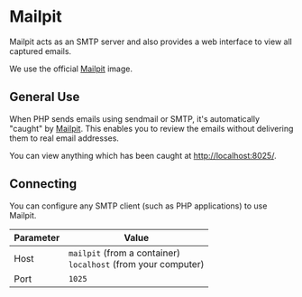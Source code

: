 # Mailpit

Mailpit acts as an SMTP server and also provides a web interface to view all captured emails.

We use the official [Mailpit](https://hub.docker.com/r/axllent/mailpit) image.


## General Use

When PHP sends emails using sendmail or SMTP, it's automatically "caught" by [Mailpit](https://github.com/axllent/mailpit). This enables you to review the emails without delivering them to real email addresses.

You can view anything which has been caught at [http://localhost:8025/](http://localhost:8025/).


## Connecting

You can configure any SMTP client (such as PHP applications) to use Mailpit.

| Parameter | Value |
|-------------|---|
| Host | `mailpit` (from a container)<br>`localhost` (from your computer) |
| Port | `1025` |
